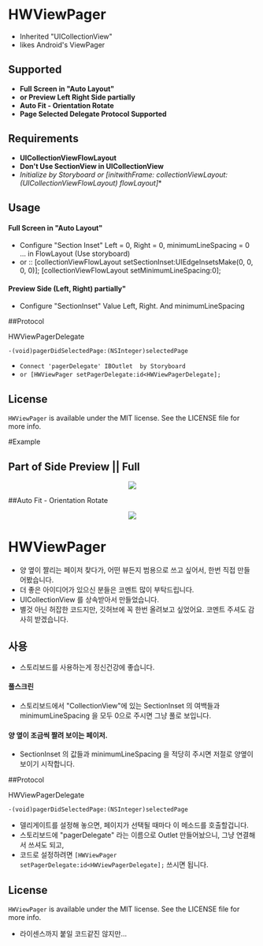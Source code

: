 



# HWViewPager

- Inherited "UICollectionView"
- likes Android's ViewPager


## Supported
- **Full Screen in "Auto Layout"**
- **or Preview Left Right Side partially**
- **Auto Fit - Orientation Rotate**
- **Page Selected Delegate Protocol Supported**



## Requirements

- **UICollectionViewFlowLayout**
- **Don't Use SectionView in UICollectionView**
- **Initialize by Storyboard or [initwithFrame: collectionViewLayout:(UICollectionViewFlowLayout*) flowLayout]**


## Usage

#### Full Screen in "Auto Layout"
- Configure "Section Inset" Left = 0, Right = 0, minimumLineSpacing = 0 ... in FlowLayout (Use storyboard) 
- or :: [collectionViewFlowLayout setSectionInset:UIEdgeInsetsMake(0, 0, 0, 0)]; [collectionViewFlowLayout setMinimumLineSpacing:0];


#### Preview Side (Left, Right) partially"
- Configure "SectionInset" Value Left, Right. And minimumLineSpacing



##Protocol

HWViewPagerDelegate

```
-(void)pagerDidSelectedPage:(NSInteger)selectedPage
```

- `Connect 'pagerDelegate' IBOutlet  by Storyboard`
- `or [HWViewPager setPagerDelegate:id<HWViewPagerDelegate];`



## License

`HWViewPager` is available under the MIT license. See the LICENSE file for more info.



#Example

## Part of Side Preview || Full

<p align="center" >
  <img src="https://scontent-a-sea.xx.fbcdn.net/hphotos-xpa1/v/t1.0-9/10416572_828591647201189_6558629512005493172_n.jpg?oh=f9ef7535f4b82879032342ebb964d5c9&oe=552F2DCE">
</p>



##Auto Fit - Orientation Rotate

<p align="center" >
  <img src="https://scontent-a-sea.xx.fbcdn.net/hphotos-xpa1/v/t1.0-9/10931157_828591637201190_6402771892877942380_n.jpg?oh=198c8ccf58f865b38d00cb854ef339eb&oe=5527A4CD">
</p>



# HWViewPager

- 양 옆이 짤리는 페이저 찾다가, 어떤 뷰든지 범용으로 쓰고 싶어서, 한번 직접 만들어봤습니다.
- 더 좋은 아이디어가 있으신 분들은 코멘트 많이 부탁드립니다.
- UICollectionView 를 상속받아서 만들었습니다.
- 별것 아닌 허잡한 코드지만, 깃허브에 꼭 한번 올려보고 싶었어요. 코멘트 주셔도 감사히 받겠습니다.



## 사용

- 스토리보드를 사용하는게 정신건강에 좋습니다.

#### 풀스크린
- 스토리보드에서 "CollectionView"에 있는 SectionInset 의 여백들과 minimumLineSpacing 을 모두 0으로 주시면 그냥 풀로 보입니다.

#### 양 옆이 조금씩 짤려 보이는 페이저.

- SectionInset 의 값들과 minimumLineSpacing 을 적당히 주시면 저절로 양옆이 보이기 시작합니다.


##Protocol

HWViewPagerDelegate

```
-(void)pagerDidSelectedPage:(NSInteger)selectedPage
```

- 델리게이트를 설정해 놓으면, 페이지가 선택될 때마다 이 메소드를 호출할겁니다.
- 스토리보드에 "pagerDelegate" 라는 이름으로 Outlet 만들어놨으니, 그냥 연결해서 쓰셔도 되고,
- 코드로 설정하려면 `[HWViewPager setPagerDelegate:id<HWViewPagerDelegate];` 쓰시면 됩니다.



## License

`HWViewPager` is available under the MIT license. See the LICENSE file for more info.

- 라이센스까지 붙일 코드같진 않지만...







